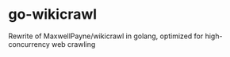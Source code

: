 # go-wikicrawl
Rewrite of MaxwellPayne/wikicrawl in golang, optimized for high-concurrency web crawling
